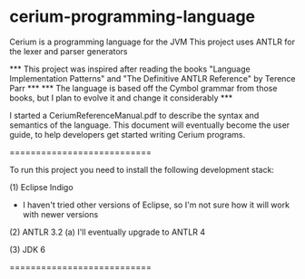 cerium-programming-language
===========================

Cerium is a programming language for the JVM
This project uses ANTLR for the lexer and parser generators

*** This project was inspired after reading the books "Language Implementation Patterns" and "The Definitive ANTLR Reference" by Terence Parr ***
*** The language is based off the Cymbol grammar from those books, but I plan to evolve it and change it considerably ***

I started a CeriumReferenceManual.pdf to describe the syntax and semantics of the language.
This document will eventually become the user guide, to help developers get started writing Cerium programs.

===========================

To run this project you need to install the following development stack:

(1) Eclipse Indigo
  - I haven't tried other versions of Eclipse, so I'm not sure how it will work with newer versions

(2) ANTLR 3.2
  (a) I'll eventually upgrade to ANTLR 4

(3) JDK 6

===========================

